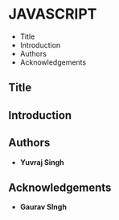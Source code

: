 # JAVASCRIPT
 
 - Title
 - Introduction
 - Authors
 - Acknowledgements

## Title

## Introduction

## Authors
 
 - **Yuvraj Singh**

## Acknowledgements
 
 - **Gaurav SIngh**

